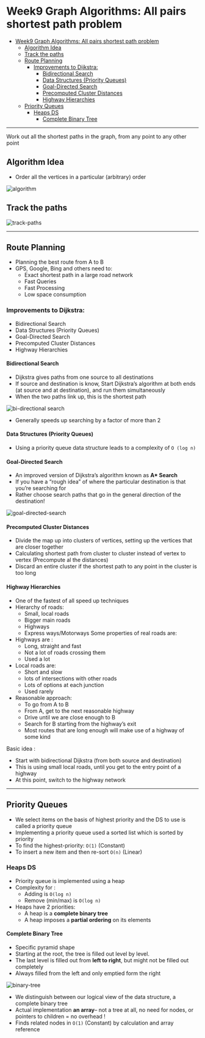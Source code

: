# Week9 Graph Algorithms: All pairs shortest path problem

- [Week9 Graph Algorithms: All pairs shortest path problem](#week9-graph-algorithms-all-pairs-shortest-path-problem)
  - [Algorithm Idea](#algorithm-idea)
  - [Track the paths](#track-the-paths)
  - [Route Planning](#route-planning)
    - [Improvements to Dijkstra:](#improvements-to-dijkstra)
      - [Bidirectional Search](#bidirectional-search)
      - [Data Structures (Priority Queues)](#data-structures-priority-queues)
      - [Goal-Directed Search](#goal-directed-search)
      - [Precomputed Cluster Distances](#precomputed-cluster-distances)
      - [Highway Hierarchies](#highway-hierarchies)
  - [Priority Queues](#priority-queues)
    - [Heaps DS](#heaps-ds)
      - [Complete Binary Tree](#complete-binary-tree)

---

Work out all the shortest paths in the graph, from any
point to any other point

## Algorithm Idea

- Order all the vertices in a particular (arbitrary) order

![algorithm](images/algorithm.png)

## Track the paths

![track-paths](images/track-paths.png)

---

## Route Planning

- Planning the best route from A to B
- GPS, Google, Bing and others need to:
  - Exact shortest path in a large road network
  - Fast Queries
  - Fast Processing
  - Low space consumption

### Improvements to Dijkstra:

- Bidirectional Search
- Data Structures (Priority Queues)
- Goal-Directed Search
- Precomputed Cluster Distances
- Highway Hierarchies

#### Bidirectional Search

- Dijkstra gives paths from one source to all destinations
- If source and destination is know, Start Dijkstra’s algorithm at both ends (at source and at
  destination), and run them simultaneously
- When the two paths link up, this is the shortest path

![bi-directional search](images/bi-directional-search.png)

- Generally speeds up searching by a factor of more than 2

#### Data Structures (Priority Queues)

- Using a priority queue data structure leads to a complexity of `O (log n)`

#### Goal-Directed Search

- An improved version of Dijkstra’s algorithm known as **A\* Search**
- If you have a “rough idea” of where the particular destination is that you’re searching for
- Rather choose search paths that go in the general direction of the destination!

![goal-directed-search](images/goal-directed-search.png)

#### Precomputed Cluster Distances

- Divide the map up into clusters of vertices, setting up the vertices that are closer together
- Calculating shortest path from cluster to cluster instead of vertex to vertex (Precompute al the distances)
- Discard an entire cluster if the shortest path to any point in the cluster is too long

#### Highway Hierarchies

- One of the fastest of all speed up techniques
- Hierarchy of roads:
  - Small, local roads
  - Bigger main roads
  - Highways
  - Express ways/Motorways
    Some properties of real roads are:
- Highways are :
  - Long, straight and fast
  - Not a lot of roads crossing them
  - Used a lot
- Local roads are:
  - Short and slow
  - lots of intersections with other roads
  - Lots of options at each junction
  - Used rarely
- Reasonable approach:
  - To go from A to B
  - From A, get to the next reasonable highway
  - Drive until we are close enough to B
  - Search for B starting from the highway’s exit
  - Most routes that are long enough will make use of a highway of some kind

Basic idea :

- Start with bidirectional Dijkstra (from both source and destination)
- This is using small local roads, until you get to the entry point of a highway
- At this point, switch to the highway network

---

## Priority Queues

- We select items on the basis of highest priority and the DS to use is called a priority queue
- Implementing a priority queue used a sorted list which is sorted by priority
- To find the highest-priority: `O(1)` (Constant)
- To insert a new item and then re-sort `O(n)` (Linear)

### Heaps DS

- Priority queue is implemented using a heap
- Complexity for :
  - Adding is `O(log n)`
  - Remove (min/max) is `O(log n)`
- Heaps have 2 priorities:
  - A heap is a **complete binary tree**
  - A heap imposes a **partial ordering** on its elements

#### Complete Binary Tree

- Specific pyramid shape
- Starting at the root, the tree is filled out level by level.
- The last level is filled out from **left to right**, but might not be filled out completely
- Always filled from the left and only emptied form the right

![binary-tree](images/binary-tree.png)

- We distinguish between our logical view of the data structure, a complete binary tree
- Actual implementation **an array**– not a tree at all, no need for nodes, or pointers to
  children = no overhead !
- Finds related nodes in `O(1)` (Constant) by calculation and array reference
